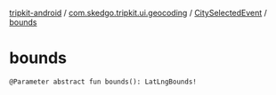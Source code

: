 [tripkit-android](../../index.md) / [com.skedgo.tripkit.ui.geocoding](../index.md) / [CitySelectedEvent](index.md) / [bounds](./bounds.md)

# bounds

`@Parameter abstract fun bounds(): LatLngBounds!`